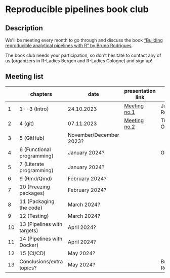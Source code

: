 # Reproducible pipelines book club



## Description

We'll be meeting every month to go through and discuss the book
[“Building reproducible analytical pipelines with R” by Bruno Rodrigues](https://raps-with-r.dev/).

The book club needs your participation, so don't hesitate to contact any of
us (organizers in R-Ladies Bergen and R-Ladies Cologne) and sign up!

## Meeting list

|   | chapters | date | presentation link | presenter | notes |
|---|---------|------|-------------------|-----------|-------|
| 1 | 1--3 (Intro)  | 24.10.2023 |  [Meeting no.1](Meeting_01/JRomanowska_presentation_2023-10-24.html)  | Julia Romanowska | | 
| 2 | 4 (git) | 07.11.2023 | [Meeting no.2](Meeting_02/RLadiesBergen_ReproducibleBookClubNumber2.html) | Türküler Özgümüş | |
| 3 | 5 (GitHub) | November/December 2023? |  |  |  |
| 4 | 6 (Functional programming) | January 2024? |  | Gabe Winter |  |
| 5 | 7 (Literate programming) | January 2024? |  |  |  |
| 6 | 9 (Rmd/Qmd) | February 2024? |  |  |  |
| 7 | 10 (Freezing packages) | February 2024? |  |  |  |
| 8 | 11 (Packaging the code) | March 2024? |  |  |  |
| 9 | 12 (Testing) | March 2024? |  |  |  |
| 10 | 13 (Pipelines with targets) | April 2024? | |  |  |
| 11 | 14 (Pipelines with Docker) | April 2024? |  |  |  |
| 12 | 15 (CI/CD) | May 2024? |  |  |  |
| 13 | Conclusions/extra topics? | May 2024? |  | Bruno Rodrigues |  |

